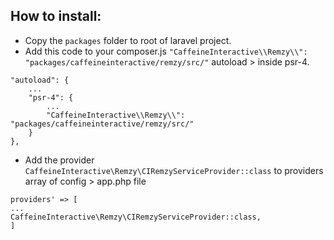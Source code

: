 ## How to install:
- Copy the `packages` folder to root of laravel project.
- Add this code to your composer.js `"CaffeineInteractive\\Remzy\\": "packages/caffeineinteractive/remzy/src/"` autoload > inside psr-4.
```
"autoload": {
    ...
    "psr-4": {
        ...
        "CaffeineInteractive\\Remzy\\": "packages/caffeineinteractive/remzy/src/"
    }
},
```
- Add the provider `CaffeineInteractive\Remzy\CIRemzyServiceProvider::class` to providers array of config > app.php file

```
providers' => [
...
CaffeineInteractive\Remzy\CIRemzyServiceProvider::class,
]
```
